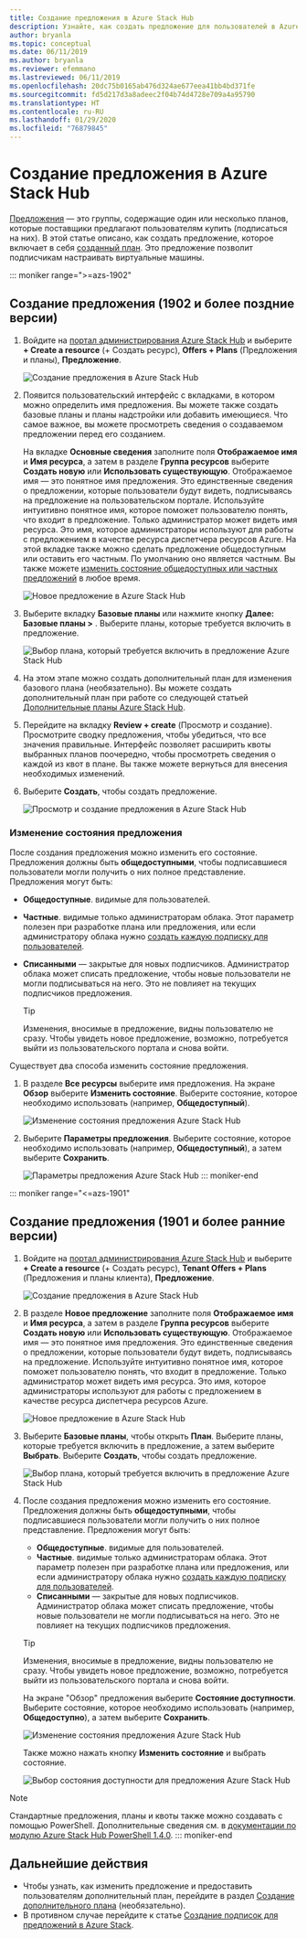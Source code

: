 ```yaml
---
title: Создание предложения в Azure Stack Hub
description: Узнайте, как создать предложение для пользователей в Azure Stack Hub.
author: bryanla
ms.topic: conceptual
ms.date: 06/11/2019
ms.author: bryanla
ms.reviewer: efemmano
ms.lastreviewed: 06/11/2019
ms.openlocfilehash: 20dc75b0165ab476d324ae677eea41bb4bd371fe
ms.sourcegitcommit: fd5d217d3a8adeec2f04b74d4728e709a4a95790
ms.translationtype: HT
ms.contentlocale: ru-RU
ms.lasthandoff: 01/29/2020
ms.locfileid: "76879845"
---
```

# <a name="create-an-offer-in-azure-stack-hub"></a>Создание предложения в Azure Stack Hub

[Предложения](azure-stack-overview.md) — это группы, содержащие один или несколько планов, которые поставщики предлагают пользователям купить (подписаться на них). В этой статье описано, как создать предложение, которое включает в себя [созданный план](azure-stack-create-plan.md). Это предложение позволит подписчикам настраивать виртуальные машины.

::: moniker range=">=azs-1902"
## <a name="create-an-offer-1902-and-later"></a>Создание предложения (1902 и более поздние версии)

1. Войдите на [портал администрирования Azure Stack Hub](https://adminportal.local.azurestack.external) и выберите **+ Create a resource** (+ Создать ресурс), **Offers + Plans** (Предложения и планы), **Предложение**.

   ![Создание предложения в Azure Stack Hub](media/azure-stack-create-offer/offers.png)

2. Появится пользовательский интерфейс с вкладками, в котором можно определить имя предложения. Вы можете также создать базовые планы и планы надстройки или добавить имеющиеся. Что самое важное, вы можете просмотреть сведения о создаваемом предложении перед его созданием.

   На вкладке **Основные сведения** заполните поля **Отображаемое имя** и **Имя ресурса**, а затем в разделе **Группа ресурсов** выберите **Создать новую** или **Использовать существующую**. Отображаемое имя — это понятное имя предложения. Это единственные сведения о предложении, которые пользователи будут видеть, подписываясь на предложение на пользовательском портале. Используйте интуитивно понятное имя, которое поможет пользователю понять, что входит в предложение. Только администратор может видеть имя ресурса. Это имя, которое администраторы используют для работы с предложением в качестве ресурса диспетчера ресурсов Azure. На этой вкладке также можно сделать предложение общедоступным или оставить его частным. По умолчанию оно является частным. Вы также можете [изменить состояние общедоступных или частных предложений](#change-the-state-of-an-offer) в любое время.

   ![Новое предложение в Azure Stack Hub](media/azure-stack-create-offer/new-offer.png)
  
3. Выберите вкладку **Базовые планы** или нажмите кнопку **Далее: Базовые планы >** . Выберите планы, которые требуется включить в предложение.

   ![Выбор плана, который требуется включить в предложение Azure Stack Hub](media/azure-stack-create-offer/select-plan.png)

4. На этом этапе можно создать дополнительный план для изменения базового плана (необязательно). Вы можете создать дополнительный план при работе со следующей статьей [Дополнительные планы Azure Stack Hub](create-add-on-plan.md).

5. Перейдите на вкладку **Review + create** (Просмотр и создание). Просмотрите сводку предложения, чтобы убедиться, что все значения правильные. Интерфейс позволяет расширить квоты выбранных планов поочередно, чтобы просмотреть сведения о каждой из квот в плане. Вы также можете вернуться для внесения необходимых изменений.

6. Выберите **Создать**, чтобы создать предложение.

   ![Просмотр и создание предложения в Azure Stack Hub](media/azure-stack-create-offer/review-offer.png)

### <a name="change-the-state-of-an-offer"></a>Изменение состояния предложения

После создания предложения можно изменить его состояние. Предложения должны быть **общедоступными**, чтобы подписавшиеся пользователи могли получить о них полное представление. Предложения могут быть:

- **Общедоступные**. видимые для пользователей.
- **Частные**. видимые только администраторам облака. Этот параметр полезен при разработке плана или предложения, или если администратору облака нужно [создать каждую подписку для пользователей](azure-stack-subscribe-plan-provision-vm.md#create-a-subscription-as-a-cloud-operator).
- **Списанными** — закрытые для новых подписчиков. Администратор облака может списать предложение, чтобы новые пользователи не могли подписываться на него. Это не повлияет на текущих подписчиков предложения.

  > [!TIP]  
  > Изменения, вносимые в предложение, видны пользователю не сразу. Чтобы увидеть новое предложение, возможно, потребуется выйти из пользовательского портала и снова войти.

Существует два способа изменить состояние предложения.

1. В разделе **Все ресурсы** выберите имя предложения. На экране **Обзор** выберите **Изменить состояние**. Выберите состояние, которое необходимо использовать (например, **Общедоступный**).

   ![Изменение состояния предложения Azure Stack Hub](media/azure-stack-create-offer/change-state.png)

2. Выберите **Параметры предложения**. Выберите состояние, которое необходимо использовать (например, **Общедоступный**), а затем выберите **Сохранить**.

   ![Параметры предложения Azure Stack Hub](media/azure-stack-create-offer/offer-settings.png)
::: moniker-end

::: moniker range="<=azs-1901"
## <a name="create-an-offer-1901-and-earlier"></a>Создание предложения (1901 и более ранние версии)

1. Войдите на [портал администрирования Azure Stack Hub](https://adminportal.local.azurestack.external) и выберите **+ Create a resource** (+ Создать ресурс), **Tenant Offers + Plans** (Предложения и планы клиента), **Предложение**.

   ![Создание предложения в Azure Stack Hub](media/azure-stack-create-offer/image01.png)
  
2. В разделе **Новое предложение** заполните поля **Отображаемое имя** и **Имя ресурса**, а затем в разделе **Группа ресурсов** выберите **Создать новую** или **Использовать существующую**. Отображаемое имя — это понятное имя предложения. Это единственные сведения о предложении, которые пользователи будут видеть, подписываясь на предложение. Используйте интуитивно понятное имя, которое поможет пользователю понять, что входит в предложение. Только администратор может видеть имя ресурса. Это имя, которое администраторы используют для работы с предложением в качестве ресурса диспетчера ресурсов Azure.

   ![Новое предложение в Azure Stack Hub](media/azure-stack-create-offer/image01a.png)
  
3. Выберите **Базовые планы**, чтобы открыть **План**. Выберите планы, которые требуется включить в предложение, а затем выберите **Выбрать**. Выберите **Создать**, чтобы создать предложение.

   ![Выбор плана, который требуется включить в предложение Azure Stack Hub](media/azure-stack-create-offer/image02.png)
  
4. После создания предложения можно изменить его состояние. Предложения должны быть **общедоступными**, чтобы подписавшиеся пользователи могли получить о них полное представление. Предложения могут быть:

   - **Общедоступные**. видимые для пользователей.
   - **Частные**. видимые только администраторам облака. Этот параметр полезен при разработке плана или предложения, или если администратору облака нужно [создать каждую подписку для пользователей](azure-stack-subscribe-plan-provision-vm.md#create-a-subscription-as-a-cloud-operator).
   - **Списанными** — закрытые для новых подписчиков. Администратор облака может списать предложение, чтобы новые пользователи не могли подписываться на него. Это не повлияет на текущих подписчиков предложения.

   > [!TIP]  
   > Изменения, вносимые в предложение, видны пользователю не сразу. Чтобы увидеть новое предложение, возможно, потребуется выйти из пользовательского портала и снова войти.

   На экране "Обзор" предложения выберите **Состояние доступности**. Выберите состояние, которое необходимо использовать (например, **Общедоступно**), а затем выберите **Сохранить**.

     ![Изменение состояния предложения Azure Stack Hub](media/azure-stack-create-offer/change-stage-1807.png)

     Также можно нажать кнопку **Изменить состояние** и выбрать состояние.

    ![Выбор состояния доступности для предложения Azure Stack Hub](media/azure-stack-create-offer/change-stage-select-1807.png)

> [!NOTE]
> Стандартные предложения, планы и квоты также можно создавать с помощью PowerShell. Дополнительные сведения см. в [документации по модулю Azure Stack Hub PowerShell 1.4.0](/powershell/azure/azure-stack/overview?view=azurestackps-1.4.0).
::: moniker-end

## <a name="next-steps"></a>Дальнейшие действия

- Чтобы узнать, как изменить предложение и предоставить пользователям дополнительный план, перейдите в раздел [Создание дополнительного плана](create-add-on-plan.md) (необязательно).
- В противном случае перейдите к статье [Создание подписок для предложений в Azure Stack](azure-stack-subscribe-plan-provision-vm.md).